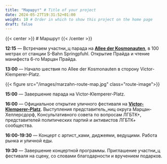 ```yaml
---
title: "Маршрут" # Title of your project
date: 2024-05-27T19:31:52+01:00
weight: 10 # Order in which to show this project on the home page
draft: false
---
```


{{< center >}} # Маршрут {{< /center >}}

**12:15** — Встречаем участни_ц парада на **[Allee der Kosmonauten](https://maps.app.goo.gl/tnmB28o4wRPHxsYC8)**, в 100
метрах от станции S-Bahn Springpfuhl. Открытие Прайда и чтение манифеста 6-го Марцан Прайда.

**13:00** — Начало шествия по Allee der Kosmonauten в сторону Victor-Klemperer-Platz.

{{< figure src="/images/marzahn-route-map.jpg" class="route-image">}}

**15:00** — Завершение парада на Victor-Klemperer-Platz.

**16:00** — Официальное открытие уличного фестиваля на **[Victor-Klemperer-Platz](https://maps.app.goo.gl/12PfkDRWKR8yqouCA)**.
Выступления представитель_ниц округа
Марцан-Хеллерсдорф, Консультативного совета по вопросам ЛГБТК+, представителей политических партий и активистов ЛГБТК+
сообщества.

**16:00-19:30** — Концерт с артист_ками, диджеями, ведущими. Работа рынка и уличной еды.

**19:30** — Завершение концертной программы. Приглашение участни_ц фестиваля на сцену, со словами благодарности и
вручением подарков.
